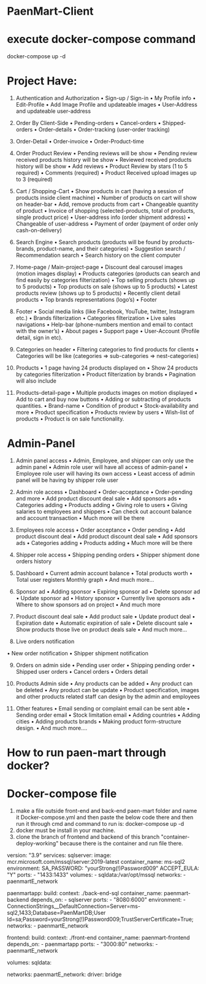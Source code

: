 # PaenMart-Client

# execute docker-compose command

docker-compose up -d

# Project Have:

1. Authentication and Authorization
   • Sign-up / Sign-in
   • My Profile info
   • Edit-Profile
   • Add Image Profile and updateable images
   • User-Address and updateable user-address
2. Order By Client-Side
   • Pending-orders
   • Cancel-orders
   • Shipped-orders
   • Order-details
   • Order-tracking (user-order tracking)

3. Order-Detail
   • Order-invoice
   • Order-Product-time

4. Order Product Review
   • Pending reviews will be show
   • Pending review received products history will be show
   • Reviewed received products history will be show
   • Add reviews
   • Product Review by stars (1 to 5 required)
   • Comments (required)
   • Product Received upload images up to 3 (required)

5. Cart / Shopping-Cart
   • Show products in cart (having a session of products inside client machine)
   • Number of products on cart will show on header-bar
   • Add, remove products from cart
   • Changeable quantity of product
   • Invoice of shopping (selected-products, total of products, single product price)
   • User-address info (order shipment address)
   • Changeable of user-address
   • Payment of order (payment of order only cash-on-delivery)

6. Search Engine
   • Search products (products will be found by products-brands, product-name, and their categories)
   • Suggestion search / Recommendation search
   • Search history on the client computer

7. Home-page / Main-project-page
   • Discount deal carousel images (motion images display)
   • Products categories (products can search and find easily by categories filterization)
   • Top selling products (shows up to 5 products)
   • Top products on sale (shows up to 5 products)
   • Latest products review (shows up to 5 products)
   • Recently client detail products
   • Top brands representations (logo’s)
   • Footer

8. Footer
   • Social media links (like Facebook, YouTube, twitter, Instagram etc.)
   • Brands filterization
   • Categories filterization
   • Live sales navigations
   • Help-bar (phone-numbers mention and email to contact with the owner’s)
   • About pages
   • Support page
   • User-Account (Profile detail, sign in etc).

9. Categories on header
   • Filtering categories to find products for clients
   • Categories will be like (categories => sub-categories => nest-categories)

10. Products
    • 1 page having 24 products displayed on
    • Show 24 products by categories filterization
    • Product filterization by brands
    • Pagination will also include

11. Products-detail-page
    • Multiple products images on motion displayed
    • Add to cart and buy now buttons
    • Adding or subtracting of products quantities.
    • Brand-name
    • Condition of product
    • Stock-availability and more
    • Product specification
    • Products review by users
    • Wish-list of products
    • Product is on sale functionality.

# Admin-Panel

1. Admin panel access
   • Admin, Employee, and shipper can only use the admin panel
   • Admin role user will have all access of admin-panel
   • Employee role user will having its own access
   • Least access of admin panel will be having by shipper role user

2. Admin role access
   • Dashboard
   • Order-acceptance
   • Order-pending and more
   • Add product discount deal sale
   • Add sponsors ads
   • Categories adding
   • Products adding
   • Giving role to users
   • Giving salaries to employees and shippers
   • Can check out account balance and account transaction
   • Much more will be there

3. Employees role access
   • Order acceptance
   • Order pending
   • Add product discount deal
   • Add product discount deal sale
   • Add sponsors ads
   • Categories adding
   • Products adding
   • Much more will be there

4. Shipper role access
   • Shipping pending orders
   • Shipper shipment done orders history

5. Dashboard
   • Current admin account balance
   • Total products worth
   • Total user registers
   Monthly graph
   • And much more…

6. Sponsor ad
   • Adding sponsor
   • Expiring sponsor ad
   • Delete sponsor ad
   • Update sponsor ad
   • History sponsor
   • Currently live sponsors ads
   • Where to show sponsors ad on project
   • And much more

7. Product discount deal sale
   • Add product sale
   • Update product deal
   • Expiration date
   • Automatic expiration of sale
   • Delete discount sale
   • Show products those live on product deals sale
   • And much more…

8. Live orders notification

• New order notification
• Shipper shipment notification

9. Orders on admin side
   • Pending user order
   • Shipping pending order
   • Shipped user orders
   • Cancel orders
   • Orders detail

10. Products Admin side
    • Any products can be added
    • Any product can be deleted
    • Any product can be update
    • Product specification, images and other products related staff can design by the admin and employees

11. Other features
    • Email sending or complaint email can be sent able
    • Sending order email
    • Stock limitation email
    • Adding countries
    • Adding cities
    • Adding products brands
    • Making product form-structure design.
    • And much more….

# How to run paen-mart through docker?
# Docker-compose file

1. make a file outside front-end and back-end paen-mart folder and name it Docker-compose.yml and then paste the below code there and then run it through cmd and command to run is: docker-compose up -d
2. docker must be install in your machine.
3. clone the branch of frontend and backend of this branch "container-deploy-working" because there is the container and run file there.


version: "3.9"
services:
  sqlserver:
    image: mcr.microsoft.com/mssql/server:2019-latest
    container_name: ms-sql2
    environment:
      SA_PASSWORD: "yourStrong(!)Password009"
      ACCEPT_EULA: "Y"
    ports:
      - "1433:1433"
    volumes:
      - sqldata:/var/opt/mssql
    networks:
      - paenmartE_network

  paenmartapp:
    build:
      context: ./back-end-sql
    container_name: paenmart-backend
    depends_on:
      - sqlserver
    ports:
      - "8080:6000"
    environment:
      - ConnectionStrings__DefaultConnection=Server=ms-sql2,1433;Database=PaenMartDB;User Id=sa;Password=yourStrong(!)Password009;TrustServerCertificate=True;
    networks:
      - paenmartE_network

  frontend:
    build:
      context: ./front-end
    container_name: paenmart-frontend
    depends_on:
      - paenmartapp
    ports:
      - "3000:80"
    networks:
      - paenmartE_network

volumes:
  sqldata:

networks:
  paenmartE_network:
    driver: bridge
